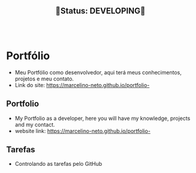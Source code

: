 <h2 align='center'>🚧Status: DEVELOPING🚧
</h2> <br> <br>

# Portfólio

- Meu Portfólio como desenvolvedor, aqui terá meus conhecimentos, projetos e meu contato. 
- Link do site: <a href="https://marcelino-neto.github.io/portfolio-" target="_blank"> https://marcelino-neto.github.io/portfolio-
## Portfolio

- My Portfolio as a developer, here you will have my knowledge, projects and my contact.
- website link: <a href="https://marcelino-neto.github.io/portfolio-" target="_blank"> https://marcelino-neto.github.io/portfolio-</a> 

## Tarefas

- Controlando as tarefas pelo GitHub
